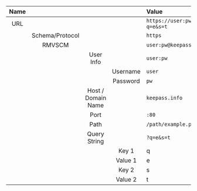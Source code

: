
| Name |                 |                    |          | Value                                                      |
| :--: | :-------------: | :----------------: | :------: | :--------------------------------------------------------- |
| URL  |                 |                    |          | `https://user:pw@keepass.info:80/path/example.php?q=e&s=t` |
|      | Schema/Protocol |                    |          | `https`                                                    |
|      |     RMVSCM      |                    |          | `user:pw@keepass.info:80/path/example.php?q=e&s=t`         |
|      |                 |     User Info      |          | `user:pw`                                                  |
|      |                 |                    | Username | `user`                                                     |
|      |                 |                    | Password | `pw`                                                       |
|      |                 | Host / Domain Name |          | `keepass.info`                                             |
|      |                 |        Port        |          | `:80`                                                      |
|      |                 |        Path        |          | `/path/example.php`                                        |
|      |                 |    Query String    |          | `?q=e&s=t`                                                 |
|      |                 |                    |  Key 1   | q                                                          |
|      |                 |                    | Value 1  | e                                                          |
|      |                 |                    |  Key 2   | s                                                          |
|      |                 |                    | Value 2  | t                                                          |